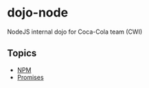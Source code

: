 # dojo-node
NodeJS internal dojo for Coca-Cola team (CWI)

## Topics
* [NPM](https://michellocana.github.io/dojo-node/presentation/npm/)
* [Promises](https://michellocana.github.io/dojo-node/presentation/promises/)